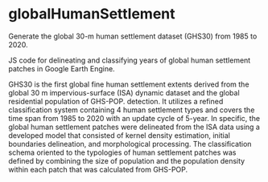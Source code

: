 # globalHumanSettlement
Generate the global 30-m human settlement dataset (GHS30) from 1985 to 2020.

JS code for delineating and classifying years of global human settlement patches in Google Earth Engine.

GHS30 is the first global fine human settlement extents derived from the global 30 m impervious-surface (ISA) dynamic dataset and the global residential population of GHS-POP. detection. It utilizes a refined classification system containing 4 human settlement types and covers the time span from 1985 to 2020 with an update cycle of 5-year. In specific, the global human settlement patches were delineated from the ISA data using a developed model that consisted of kernel density estimation, initial boundaries delineation, and morphological processing. The classification schema oriented to the typologies of human settlement patches was defined by combining the size of population and the population density within each patch that was calculated from GHS-POP.
